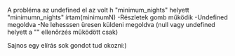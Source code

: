 A probléma az undefined el az volt h "minimum_nights" helyett "minimumn_nights" írtam(minimumN)
-Részletek gomb működik
-Undefined megoldva
-Ne lehesssen üresen küldeni megoldva (null vagy undefined helyett a "" ellenőrzés működött csak)

Sajnos egy elírás sok gondot tud okozni:)
